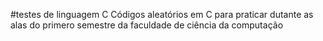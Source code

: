 #testes de linguagem C
Códigos aleatórios em C para praticar dutante as alas do primero semestre da faculdade de ciência da computação

